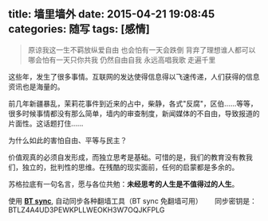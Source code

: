 title: 墙里墙外
date: 2015-04-21 19:08:45
categories: 随写
tags: [感情]
---

> 原谅我这一生不羁放纵爱自由
> 也会怕有一天会跌倒
> 背弃了理想谁人都可以
> 哪会怕有一天只你共我
> 仍然自由自我
> 永远高唱我歌
> 走遍千里

这些年，发生了很多事情。互联网的发达使得信息得以飞速传递，人们获得的信息资讯也是海量的。

前几年新疆暴乱，茉莉花事件到近来的占中，柴静，各式"反腐"，区伯……等等，很多时候事情都没有那么简单，墙内的审查制度，新闻媒体的不自由，导致报道的片面性。这话题打住……

为什么如此的害怕自由、平等与民主？

价值观真的必须自发形成，而独立思考是基础。可惜的是，我们的教育没有教我们，独立的，批判性的思维。在残酷的现实面前，任何的启蒙都是多余的。

苏格拉底有一句名言，愿与各位共勉：**未经思考的人生是不值得过的人生**。

使用 **[BT sync](http://www.tuicool.com/articles/myEBBj3)**, 自动同步各种翻墙工具（BT sync 免翻墙可用）　　
同步密钥是：BTLZ4A4UD3PEWKPLLWEOKH3W7OQJKFPLG 

